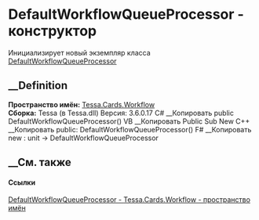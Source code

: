 # DefaultWorkflowQueueProcessor - конструктор
Инициализирует новый экземпляр класса
[DefaultWorkflowQueueProcessor](T_Tessa_Cards_Workflow_DefaultWorkflowQueueProcessor.htm)
##  __Definition
 **Пространство имён:** [Tessa.Cards.Workflow](N_Tessa_Cards_Workflow.htm)  
 **Сборка:** Tessa (в Tessa.dll) Версия: 3.6.0.17
C# __Копировать
     public DefaultWorkflowQueueProcessor()
VB __Копировать
     Public Sub New
C++ __Копировать
     public:
    DefaultWorkflowQueueProcessor()
F# __Копировать
     new : unit -> DefaultWorkflowQueueProcessor
##  __См. также
#### Ссылки
[DefaultWorkflowQueueProcessor -
](T_Tessa_Cards_Workflow_DefaultWorkflowQueueProcessor.htm)
[Tessa.Cards.Workflow - пространство имён](N_Tessa_Cards_Workflow.htm)
